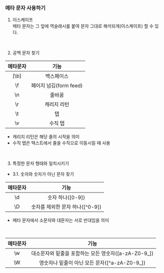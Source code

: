 ### 메타 문자 사용하기
1. 이스케이프</br>
메타 문자는 그 앞에 역슬래시를 붙여 문자 그대로 해석되게(이스케이프) 할 수 있다.</br>

</br>

2. 공백 문자 찾기

|메타문자|기능|
|:---:|:---:|
|[\b]|백스페이스|
|\f|페이지 넘김(form feed)|
|\n|줄바꿈|
|\r|캐리지 리턴|
|\t|탭|
|\v|수직 탭|

+ 캐리지 리턴은 해당 줄의 시작을 의미
+ 수직 탭은 텍스트에서 줄을 수직으로 이동시킬 때 사용

</br>

3. 특정한 문자 형태와 일치시키기
+ 3.1. 숫자와 숫자가 아닌 문자 찾기

|메타문자|기능|
|:---:|:---:|
|\d|숫자 하나([0-9])|
|\D|숫자를 제외한 문자 하나([^0-9])

+ 메타 문자에서 소문자와 대문자는 서로 반대임을 의미

</br>

|메타문자|기능|
|:---:|:---:|
|\w|대소문자와 밑줄을 포함하는 모든 영숫자([a-zA-Z0-9_])|
|\W|영숫자나 밑줄이 아닌 모든 문자([^a-zA-Z0-9_])|
